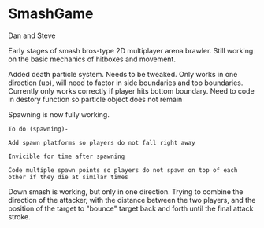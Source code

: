 # SmashGame
Dan and Steve


Early stages of smash bros-type 2D multiplayer arena brawler.
Still working on the basic mechanics of hitboxes and movement.

Added death particle system. Needs to be tweaked. Only works in one direction (up), will need to factor in side boundaries and top boundaries. Currently only works correctly if player hits bottom boundary. Need to code in destory function so particle object does not remain

Spawning is now fully working.

	To do (spawning)-

  	Add spawn platforms so players do not fall right away

  	Invicible for time after spawning

  	Code multiple spawn points so players do not spawn on top of each other if they die at similar times

Down smash is working, but only in one direction. Trying to combine the direction of the attacker, with the distance between the two players, and the position of the target to "bounce" target back and forth until the final attack stroke.
